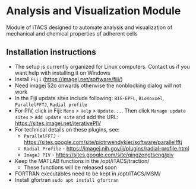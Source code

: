 # Analysis and Visualization Module

Module of iTACS designed to automate analysis and visualization of mechanical and chemical properties of adherent cells



## Installation instructions
* The setup is currently organized for Linux computers. Contact us if you want help with installing it on Windows
* Install `Fiji` (https://imagej.net/software/fiji/)
* Need imagej 52o onwards otherwise the nonblocking dialog will not work
* In the Fiji update sites include following: `BIG-EPFL`, `BioVoxxel`, `ParallelFFTJ`, `Radial profile`
* For PIV, click in Fiji: `Menu` > `Help` > `Update...`. Then click `Manage update sites` > `Add update site` and add the URL: https://sites.imagej.net/iterativePIV
* For technical details on these plugins, see:
  * `ParallelFFTJ` - https://sites.google.com/site/piotrwendykier/software/parallelfftj
  * `Radial Profile` - https://imagej.nih.gov/ij/plugins/radial-profile.html
  * `ImageJ PIV` - https://sites.google.com/site/qingzongtseng/piv
* Keep the MATLAB functions in the /opt/iTACS/traction/
  * These functions will be released soon 
* FORTRAN executables need to be kept in /opt/iTACS/MSM/
* Install gfortran `sudo apt install gfortran`
